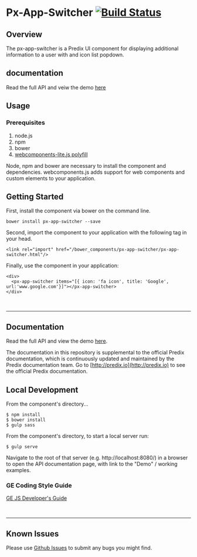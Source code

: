 # Px-App-Switcher [![Build Status](https://travis-ci.org/PredixDev/px-app-switcher.svg?branch=master)](https://travis-ci.org/PredixDev/px-app-switcher)

## Overview

The px-app-switcher is a Predix UI component for displaying additional information to a user with and icon list popdown.

## documentation

Read the full API and veiw the demo [here](https://predixdev.github.io/px-app-switcher)
## Usage

### Prerequisites
1. node.js
2. npm
3. bower
4. [webcomponents-lite.js polyfill](https://github.com/webcomponents/webcomponentsjs)

Node, npm and bower are necessary to install the component and dependencies. webcomponents.js adds support for web components and custom elements to your application.

## Getting Started

First, install the component via bower on the command line.

```
bower install px-app-switcher --save
```

Second, import the component to your application with the following tag in your head.

```
<link rel="import" href="/bower_components/px-app-switcher/px-app-switcher.html"/>
```

Finally, use the component in your application:

```
<div>
  <px-app-switcher items="[{ icon: 'fa icon', title: 'Google', url:'www.google.com'}]"></px-app-switcher>
</div>

```

<br />
<hr />

## Documentation

Read the full API and view the demo [here](https://predixdev.github.io/px-app-switcher).

The documentation in this repository is supplemental to the official Predix documentation, which is continuously updated and maintained by the Predix documentation team. Go to [http://predix.io](http://predix.io)  to see the official Predix documentation.


## Local Development

From the component's directory...

```
$ npm install
$ bower install
$ gulp sass
```

From the component's directory, to start a local server run:

```
$ gulp serve
```

Navigate to the root of that server (e.g. http://localhost:8080/) in a browser to open the API documentation page, with link to the "Demo" / working examples.

### GE Coding Style Guide
[GE JS Developer's Guide](https://github.com/GeneralElectric/javascript)

<br />
<hr />

## Known Issues

Please use [Github Issues](https://github.com/PredixDev/px-app-switcher/issues) to submit any bugs you might find.
